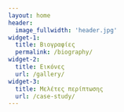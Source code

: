 ```yaml
---
layout: home
header:
  image_fullwidth: 'header.jpg'
widget-1:
  title: Βιογραφίες
  permalink: /biography/
widget-2:
  title: Εικόνες
  url: /gallery/
widget-3: 
  title: Μελέτες περίπτωσης
  url: /case-study/
---
```

